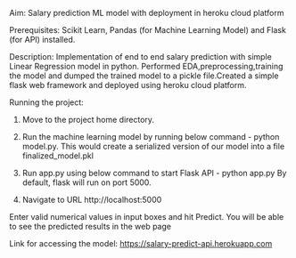 Aim: Salary prediction ML model with deployment in heroku cloud platform

Prerequisites: Scikit Learn, Pandas (for Machine Learning Model) and Flask (for API) installed.

Description: Implementation of end to end salary prediction with simple Linear Regression model in python. Performed EDA,preprocessing,training the model and dumped the trained model to a pickle file.Created a simple flask web framework and deployed using heroku cloud platform.

Running the project: 

1. Move to the project home directory. 
2. Run the machine learning model by running below command - python model.py. This would create a serialized version of our model into a file finalized_model.pkl
3. Run app.py using below command to start Flask API - python app.py
   By default, flask will run on port 5000.

4. Navigate to URL http://localhost:5000

Enter valid numerical values in input boxes and hit Predict. You will be able to see the predicted results in the web page

Link for accessing the model: https://salary-predict-api.herokuapp.com
